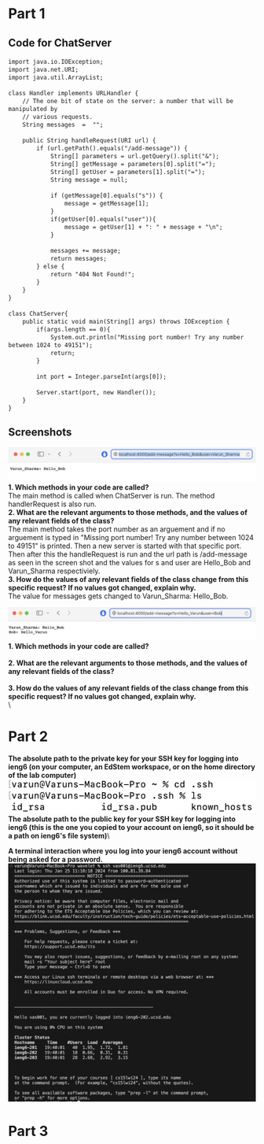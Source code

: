 # Part 1
## Code for ChatServer
```
import java.io.IOException;
import java.net.URI;
import java.util.ArrayList;

class Handler implements URLHandler {
    // The one bit of state on the server: a number that will be manipulated by
    // various requests.
    String messages  =  "";

    public String handleRequest(URI url) {
        if (url.getPath().equals("/add-message")) {
            String[] parameters = url.getQuery().split("&"); 
            String[] getMessage = parameters[0].split("=");
            String[] getUser = parameters[1].split("=");            
            String message = null;

            if (getMessage[0].equals("s")) {
                message = getMessage[1];
            }
            if(getUser[0].equals("user")){
                message = getUser[1] + ": " + message + "\n";
            }
            
            messages += message;
            return messages;
        } else {
            return "404 Not Found!";
        }
    }
}

class ChatServer{
    public static void main(String[] args) throws IOException {
        if(args.length == 0){
            System.out.println("Missing port number! Try any number between 1024 to 49151");
            return;
        }

        int port = Integer.parseInt(args[0]);

        Server.start(port, new Handler());
    }
}
```
## Screenshots
![Image](addmessage1.png)
**1. Which methods in your code are called?**\
The main method is called when ChatServer is run. The method handlerRequest is also run.\
**2. What are the relevant arguments to those methods, and the values of any relevant fields of the class?**\
The main method takes the port number as an arguement and if no arguement is typed in "Missing port number! Try any number between 1024 to 49151" is printed. Then a new server is started with that specific port. Then after this the handleRequest is run and the url path is /add-message as seen in the screen shot and  the values for s and user are Hello_Bob and Varun_Sharma respectiviely.  \
**3. How do the values of any relevant fields of the class change from this specific request? If no values got changed, explain why.**\
The value for messages gets changed to Varun_Sharma: Hello_Bob.


![Image](addmessage2.png)
**1. Which methods in your code are called?**\
\
**2. What are the relevant arguments to those methods, and the values of any relevant fields of the class?**\
\
**3. How do the values of any relevant fields of the class change from this specific request? If no values got changed, explain why.**\
\
# Part 2
**The absolute path to the private key for your SSH key for logging into ieng6 (on your computer, an EdStem workspace, or on the home directory of the lab computer)**\
![Image](part2question1.png)
**The absolute path to the public key for your SSH key for logging into ieng6 (this is the one you copied to your account on ieng6, so it should be a path on ieng6's file system)**\

**A terminal interaction where you log into your ieng6 account without being asked for a password.**\
![Image](part2question3.png)
# Part 3
